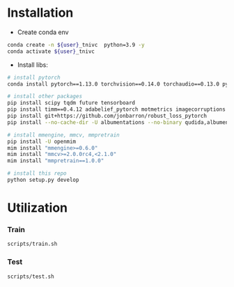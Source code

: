 # Installation
- Create conda env
```bash
conda create -n ${user}_tnivc  python=3.9 -y
conda activate ${user}_tnivc
```
- Install libs:
```bash
# install pytorch
conda install pytorch==1.13.0 torchvision==0.14.0 torchaudio==0.13.0 pytorch-cuda=11.7 -c pytorch -c nvidia -y

# install other packages
pip install scipy tqdm future tensorboard
pip install timm==0.4.12 adabelief_pytorch motmetrics imagecorruptions
pip install git+https://github.com/jonbarron/robust_loss_pytorch
pip install --no-cache-dir -U albumentations --no-binary qudida,albumentations

# install mmengine, mmcv, mmpretrain
pip install -U openmim
mim install "mmengine>=0.6.0"
mim install "mmcv>=2.0.0rc4,<2.1.0"
mim install "mmpretrain==1.0.0"

# install this repo
python setup.py develop
```

# Utilization
### Train
```bash
scripts/train.sh
```

### Test
```bash
scripts/test.sh
```